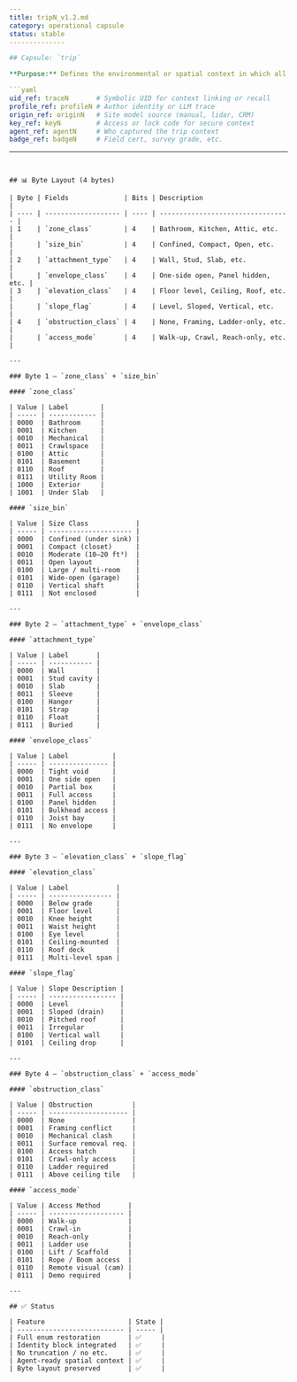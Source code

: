```yaml
---
title: tripN_v1.2.md
category: operational capsule
status: stable
--------------

## Capsule: `trip`

**Purpose:** Defines the environmental or spatial context in which all `drip`, `grip`, `scrip`, and `quip` operations occur. Enables real-world feasibility evaluation and contextual reflexes.

```yaml
uid_ref: traceN       # Symbolic UID for context linking or recall
profile_ref: profileN # Author identity or LLM trace
origin_ref: originN   # Site model source (manual, lidar, CRM)
key_ref: keyN         # Access or lock code for secure context
agent_ref: agentN     # Who captured the trip context
badge_ref: badgeN     # Field cert, survey grade, etc.
```

---
```


## 📊 Byte Layout (4 bytes)

| Byte | Fields              | Bits | Description                       |
| ---- | ------------------- | ---- | --------------------------------- |
| 1    | `zone_class`        | 4    | Bathroom, Kitchen, Attic, etc.    |
|      | `size_bin`          | 4    | Confined, Compact, Open, etc.     |
| 2    | `attachment_type`   | 4    | Wall, Stud, Slab, etc.            |
|      | `envelope_class`    | 4    | One-side open, Panel hidden, etc. |
| 3    | `elevation_class`   | 4    | Floor level, Ceiling, Roof, etc.  |
|      | `slope_flag`        | 4    | Level, Sloped, Vertical, etc.     |
| 4    | `obstruction_class` | 4    | None, Framing, Ladder-only, etc.  |
|      | `access_mode`       | 4    | Walk-up, Crawl, Reach-only, etc.  |

---

### Byte 1 — `zone_class` + `size_bin`

#### `zone_class`

| Value | Label        |
| ----- | ------------ |
| 0000  | Bathroom     |
| 0001  | Kitchen      |
| 0010  | Mechanical   |
| 0011  | Crawlspace   |
| 0100  | Attic        |
| 0101  | Basement     |
| 0110  | Roof         |
| 0111  | Utility Room |
| 1000  | Exterior     |
| 1001  | Under Slab   |

#### `size_bin`

| Value | Size Class            |
| ----- | --------------------- |
| 0000  | Confined (under sink) |
| 0001  | Compact (closet)      |
| 0010  | Moderate (10–20 ft³)  |
| 0011  | Open layout           |
| 0100  | Large / multi-room    |
| 0101  | Wide-open (garage)    |
| 0110  | Vertical shaft        |
| 0111  | Not enclosed          |

---

### Byte 2 — `attachment_type` + `envelope_class`

#### `attachment_type`

| Value | Label       |
| ----- | ----------- |
| 0000  | Wall        |
| 0001  | Stud cavity |
| 0010  | Slab        |
| 0011  | Sleeve      |
| 0100  | Hanger      |
| 0101  | Strap       |
| 0110  | Float       |
| 0111  | Buried      |

#### `envelope_class`

| Value | Label           |
| ----- | --------------- |
| 0000  | Tight void      |
| 0001  | One side open   |
| 0010  | Partial box     |
| 0011  | Full access     |
| 0100  | Panel hidden    |
| 0101  | Bulkhead access |
| 0110  | Joist bay       |
| 0111  | No envelope     |

---

### Byte 3 — `elevation_class` + `slope_flag`

#### `elevation_class`

| Value | Label            |
| ----- | ---------------- |
| 0000  | Below grade      |
| 0001  | Floor level      |
| 0010  | Knee height      |
| 0011  | Waist height     |
| 0100  | Eye level        |
| 0101  | Ceiling-mounted  |
| 0110  | Roof deck        |
| 0111  | Multi-level span |

#### `slope_flag`

| Value | Slope Description |
| ----- | ----------------- |
| 0000  | Level             |
| 0001  | Sloped (drain)    |
| 0010  | Pitched roof      |
| 0011  | Irregular         |
| 0100  | Vertical wall     |
| 0101  | Ceiling drop      |

---

### Byte 4 — `obstruction_class` + `access_mode`

#### `obstruction_class`

| Value | Obstruction          |
| ----- | -------------------- |
| 0000  | None                 |
| 0001  | Framing conflict     |
| 0010  | Mechanical clash     |
| 0011  | Surface removal req. |
| 0100  | Access hatch         |
| 0101  | Crawl-only access    |
| 0110  | Ladder required      |
| 0111  | Above ceiling tile   |

#### `access_mode`

| Value | Access Method       |
| ----- | ------------------- |
| 0000  | Walk-up             |
| 0001  | Crawl-in            |
| 0010  | Reach-only          |
| 0011  | Ladder use          |
| 0100  | Lift / Scaffold     |
| 0101  | Rope / Boom access  |
| 0110  | Remote visual (cam) |
| 0111  | Demo required       |

---

## ✅ Status

| Feature                     | State |
| --------------------------- | ----- |
| Full enum restoration       | ✅     |
| Identity block integrated   | ✅     |
| No truncation / no etc.     | ✅     |
| Agent-ready spatial context | ✅     |
| Byte layout preserved       | ✅     |
